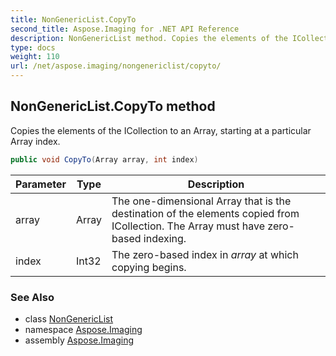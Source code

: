 ```yaml
---
title: NonGenericList.CopyTo
second_title: Aspose.Imaging for .NET API Reference
description: NonGenericList method. Copies the elements of the ICollection to an Array starting at a particular Array index
type: docs
weight: 110
url: /net/aspose.imaging/nongenericlist/copyto/
---
```

## NonGenericList.CopyTo method

Copies the elements of the ICollection to an Array, starting at a particular Array index.

```csharp
public void CopyTo(Array array, int index)
```

| Parameter | Type | Description |
| --- | --- | --- |
| array | Array | The one-dimensional Array that is the destination of the elements copied from ICollection. The Array must have zero-based indexing. |
| index | Int32 | The zero-based index in *array* at which copying begins. |

### See Also

* class [NonGenericList](../)
* namespace [Aspose.Imaging](../../nongenericlist/)
* assembly [Aspose.Imaging](../../../)


